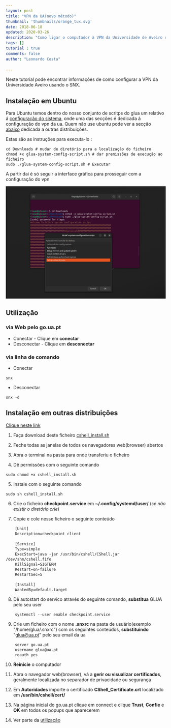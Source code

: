 ```yaml
---
layout: post
title: "VPN da UA(novo método)"
thumbnail: 'thumbnails/orange_tux.svg'
date: 2018-06-18
updated: 2020-03-26
description: "Como ligar o computador à VPN da Universidade de Aveiro usando SNX"
tags: []
tutorial : true
comments: false
author: "Leonardo Costa"
 
---
```


Neste tutorial pode encontrar informações de como configurar a VPN da Universidade Aveiro usando o SNX.

 
## Instalação em Ubuntu
Para Ubuntu temos dentro do nosso conjunto de scritps do glua um relativo á [configuração do sistema]( https://raw.githubusercontent.com/GLUA-UA/glua-scripts/main/glua-system-config-script/glua-system-config-script.sh ), onde uma das secções é dedicada á configuração do vpn da ua.
Quem não use ubuntu pode ver a secção [abaixo](#outras-distribuições) dedicada a outras distribuições.

Estas são as instruções para executa-lo :

```shell
cd Downloads # mudar de diretório para a localização do ficheiro
chmod +x glua-system-config-script.sh # dar premissões de execução ao ficheiro
sudo ./glua-system-config-script.sh # Executar
```

A partir dai é só seguir a interface gráfica para prosseguir com a configuração do vpn

![gui](glua-config-script.png)


## Utilização 
### via Web pelo go.ua.pt
* Conectar - Clique em **conectar**
* Desconectar - Clique em **desconectar**

### via linha de comando
* Conectar
~~~ shell
snx
~~~
* Desconectar
~~~ shell
snx -d
~~~


## Instalação em outras distribuições
[Clique neste link](https://supportcenter.checkpoint.com/supportcenter/portal?eventSubmit_doGoviewsolutiondetails=&solutionid=sk119772)

1. Faça download deste ficheiro [cshell_install.sh](https://go.ua.pt/sslvpn/SNX/INSTALL/cshell_install.sh)

2. Feche todas as janelas de todos os navegadores web(browser) abertos

3. Abra o terminal na pasta para onde transferiu o ficheiro

4. Dê permissões com o seguinte comando
~~~ shell
sudo chmod +x cshell_install.sh
~~~

5. Instale com o seguinte comando
~~~ shell
sudo sh cshell_install.sh
~~~

6. Crie o ficheiro **checkpoint.service** em **~/.config/systemd/user/** (*se não existir o diretório crie*)

7. Copie e cole nesse ficheiro o seguinte conteúdo
~~~
    [Unit]
    Description=checkpoint client

    [Service]
    Type=simple
    ExecStart=java -jar /usr/bin/cshell/CShell.jar /dev/shm/cshell.fifo
    KillSignal=SIGTERM
    Restart=on-failure
    RestartSec=5

    [Install]
    WantedBy=default.target
~~~

8. Dê autostart do servico através do seguinte comando, **substitua** GLUA pelo seu user
~~~ shell
    systemctl --user enable checkpoint.service
~~~

9. Crie um ficheiro com o nome **.snxrc** na pasta de usuário(exemplo "/home/glua/.snxrc") com os seguintes conteúdos, **substituindo** "glua@ua.pt" pelo seu email da ua
~~~
    server go.ua.pt
    username glua@ua.pt
    reauth yes
~~~


10. **Reinicie** o computador

11. Abra o navegador web(browser), vá a **gerir ou visualizar certificados**, geralmente localizada no separador de privacidade ou segurança

12. Em **Autoridades** importe o certificado **CShell_Certificate.crt** localizado em **/usr/bin/cshell/cert/**

13. Na página inicial do go.ua.pt clique em connect e clique **Trust**, **Confie** e **OK** em todos os popups que aparecerem

14. Ver parte da [utilização](#utilização)

